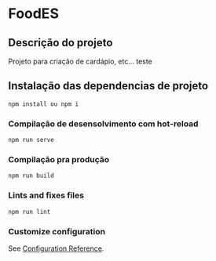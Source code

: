 # FoodES

## Descrição do projeto

Projeto para criação de cardápio, etc... teste

## Instalação das dependencias de projeto
```
npm install ou npm i
```

### Compilação de desensolvimento com hot-reload
```
npm run serve
```

### Compilação pra produção
```
npm run build
```

### Lints and fixes files
```
npm run lint
```

### Customize configuration
See [Configuration Reference](https://cli.vuejs.org/config/).
